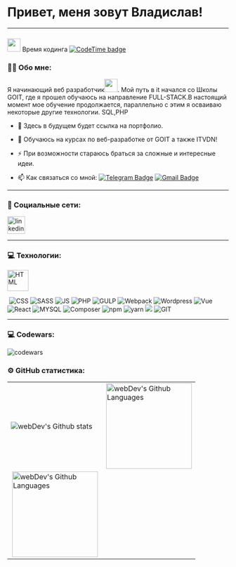 # Привет, меня зовут Владислав!

---

###
<img src="https://media.giphy.com/media/WUlplcMpOCEmTGBtBW/giphy.gif" width="30px"> Время кодинга [![CodeTime badge](https://img.shields.io/endpoint?style=social&url=https%3A%2F%2Fapi.codetime.dev%2Fshield%3Fid%3D21364%26project%3D%26in%3D0)](https://codetime.dev)

### :man_technologist: Обо мне:

Я начинающий веб разработчик<img src="https://media.giphy.com/media/WUlplcMpOCEmTGBtBW/giphy.gif" width="30px">. Мой
путь в it начался со Школы GOIT, где я прошел обучаюсь на направление FULL-STACK.В настоящий момент мое обучение
продолжается, параллельно с этим я осваиваю некоторые другие технологии. SQL,PHP



- :telescope: Здесь в будущем будет ссылка на портфолио.

- :seedling: Обучаюсь на курсах по веб-разработке от GOIT а также ITVDN!

- :zap: При возможности стараюсь браться за сложные и интересные идеи.

- :mailbox: Как связаться со
  мной: [![Telegram Badge](https://img.shields.io/badge/-ГончарВладислав-blue?style=flat&logo=Telegram&logoColor=white)](https://t.me/vlad_wo_rk) [![Gmail Badge](https://img.shields.io/badge/-Gmail-red?style=flat&logo=Gmail&logoColor=white)](mailto:vladyslav.honchar1990@gmail.com)

---

### 🤝 Социальные сети:

  <div id="badges">
    <a href="https://www.linkedin.com/in/vladyslav-honchar-6927ab285" target="_blank">
      <img src="https://cdn-icons-png.flaticon.com/512/2504/2504799.png" width="40" height="40" alt="linkedin" />
    </a>
    <!-- <a href="https://t.me/vlad_wo_rk" target="_blank">
      <img src="https://cdn-icons-png.flaticon.com/512/2111/2111646.png" width="40" height="40" alt="telegram group" />
    </a>
    <a href="https://www.youtube.com" target="_blank">
      <img src="https://cdn-icons-png.flaticon.com/512/3670/3670147.png" width="40" height="40" alt="Youtube"/>
    </a> -->
  </div>

---

### 💻 Технологии:  

<img src="https://raw.githubusercontent.com/github/explore/80688e429a7d4ef2fca1e82350fe8e3517d3494d/topics/html/html.png" alt="HTML" width="48" height="48" />

![]()
![CSS](https://raw.githubusercontent.com/github/explore/80688e429a7d4ef2fca1e82350fe8e3517d3494d/topics/css/css.png)
![SASS](https://raw.githubusercontent.com/github/explore/80688e429a7d4ef2fca1e82350fe8e3517d3494d/topics/sass/sass.png
)
![JS](https://raw.githubusercontent.com/github/explore/80688e429a7d4ef2fca1e82350fe8e3517d3494d/topics/javascript/javascript.png
)
![PHP](https://github.com/devicons/devicon/blob/master/icons/php/php-original.svg
)
![GULP](https://raw.githubusercontent.com/devicons/devicon/1119b9f84c0290e0f0b38982099a2bd027a48bf1/icons/gulp/gulp-plain.svg
)
![Webpack](https://raw.githubusercontent.com/devicons/devicon/1119b9f84c0290e0f0b38982099a2bd027a48bf1/icons/webpack/webpack-original.svg
)
![Wordpress](https://raw.githubusercontent.com/devicons/devicon/1119b9f84c0290e0f0b38982099a2bd027a48bf1/icons/wordpress/wordpress-plain.svg
)
![Vue](https://github.com/devicons/devicon/blob/master/icons/vuejs/vuejs-original.svg
)
![React](https://github.com/devicons/devicon/blob/master/icons/react/react-original.svg
)
![MYSQL](https://github.com/devicons/devicon/blob/master/icons/mysql/mysql-original-wordmark.svg
)
![Composer](https://github.com/devicons/devicon/blob/master/icons/composer/composer-original.svg
)
![npm](https://github.com/devicons/devicon/blob/master/icons/npm/npm-original-wordmark.svg
)
![yarn](https://github.com/devicons/devicon/blob/master/icons/yarn/yarn-original.svg
)
![](https://raw.githubusercontent.com/github/explore/80688e429a7d4ef2fca1e82350fe8e3517d3494d/topics/terminal/terminal.png
)
![GIT](https://cdn.jsdelivr.net/gh/devicons/devicon/icons/git/git-original.svg
)  

---

### 💻 Codewars:

![codewars](https://www.codewars.com/users/Tienam123/badges/large)

### ⚙️ GitHub статистика:

<table>
  <tr>
    <td>
      <img align="left" src="http://github-readme-streak-stats.herokuapp.com?user=Tienam123&theme=dark&background=000000" alt="webDev's Github stats" />
    </td>
    <td>
      <img height="195px" align="right" alt="webDev's Github Languages" src="https://github-readme-stats-sigma-five.vercel.app/api/top-langs/?username=Tienam123&layout=compact&theme=vision-friendly-dark" />
    </td>
  </tr>
  <tr>
     <td>
      <img height="195px" align="right" alt="webDev's Github Languages" src="https://github-readme-stats.vercel.app/api?username=Tienam123&show_icons=true&theme=vision-friendly-dark" />
    </td>
  </tr>
</table>

